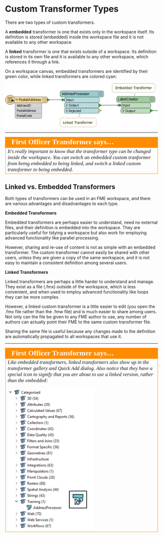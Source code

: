 # Custom Transformer Types

There are two types of custom transformers.

A **embedded** transformer is one that exists only in the workspace itself. Its definition is stored (embedded) inside the workspace file and it is not available to any other workspace.

A **linked** transformer is one that exists outside of a workspace. Its definition is stored in its own file and it is available to any other workspace, which references it through a link.

On a workspace canvas, embedded transformers are identified by their green color, while linked transformers are colored cyan:

![](./Images/Img5.033.CustomTransformerTypes.png)

---

<table style="border-spacing: 0px">
<tr>
<td style="vertical-align:middle;background-color:darkorange;border: 2px solid darkorange">
<i class="fa fa-quote-left fa-lg fa-pull-left fa-fw" style="color:white;padding-right: 12px;vertical-align:text-top"></i>
<span style="color:white;font-size:x-large;font-weight: bold;font-family:serif">First Officer Transformer says…</span>
</td>
</tr>

<tr>
<td style="border: 1px solid darkorange">
<span style="font-family:serif; font-style:italic; font-size:larger">
It's really important to know that the transformer type can be changed inside the workspace. You can switch an embedded custom tranformer from being embedded to being linked, and switch a linked custom transformer to being embedded.
</span>
</td>
</tr>
</table>


## Linked vs. Embedded Transformers ##

Both types of transformers can be used in an FME workspace, and there are various advantages and disadvantages to each type.

**Embedded Transformers**

Embedded transformers are perhaps easier to understand, need no external files, and their definition is embedded into the workspace. They are particularly useful for tidying a workspace but also work for employing advanced functionality like parallel processing.

However, sharing and re-use of content is not as simple with an embedded transformer. The custom transformer cannot easily be shared with other users, unless they are given a copy of the same workspace, and it is not easy to maintain a consistent definition among several users.


**Linked Transformers**

Linked transformers are perhaps a little harder to understand and manage. They exist as a file (.fmx) outside of the workspace, which is less convenient, and when used to employ advanced functionality like loops they can be more complex. 

However, a linked custom transformer is a little easier to edit (you open the .fmx file rather than the .fmw file) and is much easier to share among users. Not only can the file be given to any FME author to use, any number of authors can actually point their FME to the same custom transformer file. 

Sharing the same file is useful because any changes made to the definition are automatically propagated to all workspaces that use it.

---

<table style="border-spacing: 0px">
<tr>
<td style="vertical-align:middle;background-color:darkorange;border: 2px solid darkorange">
<i class="fa fa-quote-left fa-lg fa-pull-left fa-fw" style="color:white;padding-right: 12px;vertical-align:text-top"></i>
<span style="color:white;font-size:x-large;font-weight: bold;font-family:serif">First Officer Transformer says…</span>
</td>
</tr>

<tr>
<td style="border: 1px solid darkorange">
<span style="font-family:serif; font-style:italic; font-size:larger">
Like embedded transformers, linked transformers also show up in the transformer gallery and Quick Add dialog. Also notice that they have a special icon to signify that you are about to use a linked version, rather than the embedded:
<br><br><img src="./Images/Img5.034.CustomTransformerLinkedIcon.png"> <!-- ** Update screenshot -->
</span>
</td>
</tr>
</table>